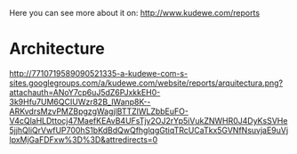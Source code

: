 Here you can see more about it on: http://www.kudewe.com/reports


# Architecture #

http://7710719589090521335-a-kudewe-com-s-sites.googlegroups.com/a/kudewe.com/website/reports/arquitectura.png?attachauth=ANoY7cp6uJ5dZ6PJxkkEH0-3k9Hfu7UM6QCIUWzr82B_lWanp8K--ARKvdrsMzvPMZBpgzgWagjlBTTZlWLZbbEuFO-V4cQlaHLDttocj47MaefKEAvB4UFsTjv2OJ2rYp5iVukZNWHR0J4DyKsSVHe5jjhQliQrVwfUP700hS1bKdBdQwQfhglqgGtiqTRcUCaTkx5GVNfNsuvjaE9uVjlpxMjGaFDFxw%3D%3D&attredirects=0